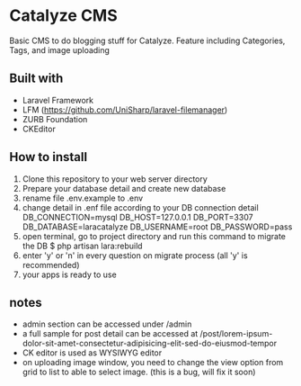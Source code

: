 # Catalyze CMS
Basic CMS to do blogging stuff for Catalyze. Feature including Categories, Tags, and image uploading

## Built with
* Laravel Framework
* LFM (https://github.com/UniSharp/laravel-filemanager)
* ZURB Foundation
* CKEditor

## How to install
1. Clone this repository to your web server directory
2. Prepare your database detail and create new database
3. rename file .env.example to .env
4. change detail in .enf file according to your DB connection detail
	DB_CONNECTION=mysql
	DB_HOST=127.0.0.1
	DB_PORT=3307
	DB_DATABASE=laracatalyze
	DB_USERNAME=root
	DB_PASSWORD=pass
5. open terminal, go to project directory and run this command to migrate the DB
	$ php artisan lara:rebuild
6. enter 'y' or 'n' in every question on migrate process (all 'y' is recommended)
7. your apps is ready to use

## notes
* admin section can be accessed under /admin
* a full sample for post detail can be accessed at /post/lorem-ipsum-dolor-sit-amet-consectetur-adipisicing-elit-sed-do-eiusmod-tempor
* CK editor is used as WYSIWYG editor
* on uploading image window, you need to change the view option from grid to list to able to select image. (this is a bug, will fix it soon)